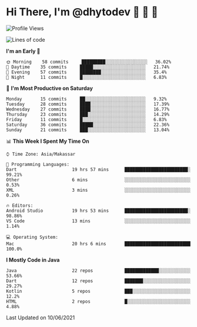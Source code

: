 # Hi There, I'm @dhytodev 👋 👋 👋

<!--
**DhytoDev/dhytodev** is a ✨ _special_ ✨ repository because its `README.md` (this file) appears on your GitHub profile.

Here are some ideas to get you started:

- 🔭 I’m currently working on ...
- 🌱 I’m currently learning ...
- 👯 I’m looking to collaborate on ...
- 🤔 I’m looking for help with ...
- 💬 Ask me about ...
- 📫 How to reach me: ...
- 😄 Pronouns: ...
- ⚡ Fun fact: ...
-->

<!--START_SECTION:waka-->
![Profile Views](http://img.shields.io/badge/Profile%20Views-10-blue)

![Lines of code](https://img.shields.io/badge/From%20Hello%20World%20I%27ve%20Written-266104%20lines%20of%20code-blue)

**I'm an Early 🐤** 

```text
🌞 Morning    58 commits     █████████░░░░░░░░░░░░░░░░   36.02% 
🌆 Daytime    35 commits     █████░░░░░░░░░░░░░░░░░░░░   21.74% 
🌃 Evening    57 commits     ████████░░░░░░░░░░░░░░░░░   35.4% 
🌙 Night      11 commits     █░░░░░░░░░░░░░░░░░░░░░░░░   6.83%

```
📅 **I'm Most Productive on Saturday** 

```text
Monday       15 commits     ██░░░░░░░░░░░░░░░░░░░░░░░   9.32% 
Tuesday      28 commits     ████░░░░░░░░░░░░░░░░░░░░░   17.39% 
Wednesday    27 commits     ████░░░░░░░░░░░░░░░░░░░░░   16.77% 
Thursday     23 commits     ███░░░░░░░░░░░░░░░░░░░░░░   14.29% 
Friday       11 commits     █░░░░░░░░░░░░░░░░░░░░░░░░   6.83% 
Saturday     36 commits     █████░░░░░░░░░░░░░░░░░░░░   22.36% 
Sunday       21 commits     ███░░░░░░░░░░░░░░░░░░░░░░   13.04%

```


📊 **This Week I Spent My Time On** 

```text
⌚︎ Time Zone: Asia/Makassar

💬 Programming Languages: 
Dart                     19 hrs 57 mins      ████████████████████████░   99.21% 
Other                    6 mins              ░░░░░░░░░░░░░░░░░░░░░░░░░   0.53% 
XML                      3 mins              ░░░░░░░░░░░░░░░░░░░░░░░░░   0.26%

🔥 Editors: 
Android Studio           19 hrs 53 mins      ████████████████████████░   98.86% 
VS Code                  13 mins             ░░░░░░░░░░░░░░░░░░░░░░░░░   1.14%

💻 Operating System: 
Mac                      20 hrs 6 mins       █████████████████████████   100.0%

```

**I Mostly Code in Java** 

```text
Java                     22 repos            █████████████░░░░░░░░░░░░   53.66% 
Dart                     12 repos            ███████░░░░░░░░░░░░░░░░░░   29.27% 
Kotlin                   5 repos             ███░░░░░░░░░░░░░░░░░░░░░░   12.2% 
HTML                     2 repos             █░░░░░░░░░░░░░░░░░░░░░░░░   4.88%

```



 Last Updated on 10/06/2021
<!--END_SECTION:waka-->
